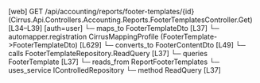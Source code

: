 [web] GET /api/accounting/reports/footer-templates/{id}  (Cirrus.Api.Controllers.Accounting.Reports.FooterTemplatesController.Get)  [L34–L39] [auth=user]
  └─ maps_to FooterTemplateDto [L37]
    └─ automapper.registration CirrusMappingProfile (FooterTemplate->FooterTemplateDto) [L629]
    └─ converts_to FooterContentDto [L49]
  └─ calls FooterTemplateRepository.ReadQuery [L37]
  └─ queries FooterTemplate [L37]
    └─ reads_from ReportFooterTemplates
  └─ uses_service IControlledRepository<FooterTemplate>
    └─ method ReadQuery [L37]

